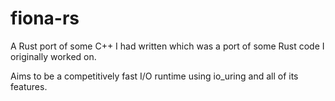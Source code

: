 # fiona-rs

A Rust port of some C++ I had written which was a port of some Rust code I originally worked on.

Aims to be a competitively fast I/O runtime using io_uring and all of its features.
